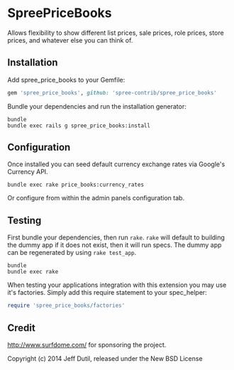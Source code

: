 SpreePriceBooks
===============

Allows flexibility to show different list prices, sale prices, role prices, store prices, and whatever else you can think of.

Installation
------------

Add spree_price_books to your Gemfile:

```ruby
gem 'spree_price_books', github: 'spree-contrib/spree_price_books'
```

Bundle your dependencies and run the installation generator:

```shell
bundle
bundle exec rails g spree_price_books:install
```

Configuration
-------------

Once installed you can seed default currency exchange rates via Google's Currency API.

```shell
bundle exec rake price_books:currency_rates
```

Or configure from within the admin panels configuration tab.

Testing
-------

First bundle your dependencies, then run `rake`. `rake` will default to building the dummy app if it does not exist, then it will run specs. The dummy app can be regenerated by using `rake test_app`.

```shell
bundle
bundle exec rake
```

When testing your applications integration with this extension you may use it's factories.
Simply add this require statement to your spec_helper:

```ruby
require 'spree_price_books/factories'
```

Credit
------

http://www.surfdome.com/ for sponsoring the project.

Copyright (c) 2014 Jeff Dutil, released under the New BSD License
